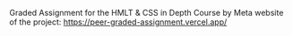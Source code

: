 Graded Assignment for the HMLT & CSS in Depth Course by Meta
website of the project: https://peer-graded-assignment.vercel.app/
